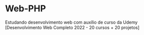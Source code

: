 # Web-PHP
Estudando desenvolvimento web com auxílio de curso da Udemy [Desenvolvimento Web Completo 2022 - 20 cursos + 20 projetos]
